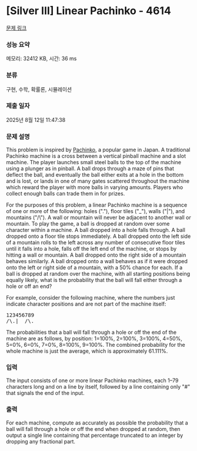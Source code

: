 # [Silver III] Linear Pachinko - 4614 

[문제 링크](https://www.acmicpc.net/problem/4614) 

### 성능 요약

메모리: 32412 KB, 시간: 36 ms

### 분류

구현, 수학, 확률론, 시뮬레이션

### 제출 일자

2025년 8월 12일 11:47:38

### 문제 설명

<p>This problem is inspired by <a href="http://en.wikipedia.org/wiki/Pachinko">Pachinko</a>, a popular game in Japan. A traditional Pachinko machine is a cross between a vertical pinball machine and a slot machine. The player launches small steel balls to the top of the machine using a plunger as in pinball. A ball drops through a maze of pins that deflect the ball, and eventually the ball either exits at a hole in the bottom and is lost, or lands in one of many gates scattered throughout the machine which reward the player with more balls in varying amounts. Players who collect enough balls can trade them in for prizes.</p>

<p>For the purposes of this problem, a linear Pachinko machine is a sequence of one or more of the following: holes ("."), floor tiles ("_"), walls ("|"), and mountains ("/\"). A wall or mountain will never be adjacent to another wall or mountain. To play the game, a ball is dropped at random over some character within a machine. A ball dropped into a hole falls through. A ball dropped onto a floor tile stops immediately. A ball dropped onto the left side of a mountain rolls to the left across any number of consecutive floor tiles until it falls into a hole, falls off the left end of the machine, or stops by hitting a wall or mountain. A ball dropped onto the right side of a mountain behaves similarly. A ball dropped onto a wall behaves as if it were dropped onto the left or right side of a mountain, with a 50% chance for each. If a ball is dropped at random over the machine, with all starting positions being equally likely, what is the probability that the ball will fall either through a hole or off an end?</p>

<p>For example, consider the following machine, where the numbers just indicate character positions and are not part of the machine itself:</p>

<pre>123456789
/\.|__/\.</pre>

<p>The probabilities that a ball will fall through a hole or off the end of the machine are as follows, by position: 1=100%, 2=100%, 3=100%, 4=50%, 5=0%, 6=0%, 7=0%, 8=100%, 9=100%. The combined probability for the whole machine is just the average, which is approximately 61.111%.</p>

### 입력 

 <p>The input consists of one or more linear Pachinko machines, each 1–79 characters long and on a line by itself, followed by a line containing only "#" that signals the end of the input.</p>

### 출력 

 <p>For each machine, compute as accurately as possible the probability that a ball will fall through a hole or off the end when dropped at random, then output a single line containing that percentage truncated to an integer by dropping any fractional part.</p>

